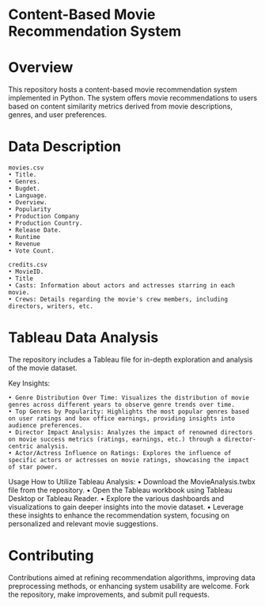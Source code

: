 # Content-Based Movie Recommendation System

# Overview
This repository hosts a content-based movie recommendation system implemented in Python. The system offers movie recommendations to users based on content similarity metrics derived from movie descriptions, genres, and user preferences.

# Data Description
	movies.csv
    • Title.
    • Genres.
    • Bugdet.
    • Language.
    • Overview.
    • Popularity
    • Production Company
    • Production Country.
    • Release Date.
    • Runtime
    • Revenue
    • Vote Count.
	
	credits.csv
    • MovieID.
    • Title
    • Casts: Information about actors and actresses starring in each movie.
    • Crews: Details regarding the movie's crew members, including directors, writers, etc.



# Tableau Data Analysis
The repository includes a Tableau file for in-depth exploration and analysis of the movie dataset.

Key Insights:

    • Genre Distribution Over Time: Visualizes the distribution of movie genres across different years to observe genre trends over time.
    • Top Genres by Popularity: Highlights the most popular genres based on user ratings and box office earnings, providing insights into audience preferences.
    • Director Impact Analysis: Analyzes the impact of renowned directors on movie success metrics (ratings, earnings, etc.) through a director-centric analysis.
    • Actor/Actress Influence on Ratings: Explores the influence of specific actors or actresses on movie ratings, showcasing the impact of star power.

Usage
	How to Utilize Tableau Analysis:
    • Download the MovieAnalysis.twbx file from the repository.
    • Open the Tableau workbook using Tableau Desktop or Tableau Reader.
    • Explore the various dashboards and visualizations to gain deeper insights into the movie dataset.
    • Leverage these insights to enhance the recommendation system, focusing on personalized and relevant movie suggestions.



# Contributing
Contributions aimed at refining recommendation algorithms, improving data preprocessing methods, or enhancing system usability are welcome. Fork the repository, make improvements, and submit pull requests.
